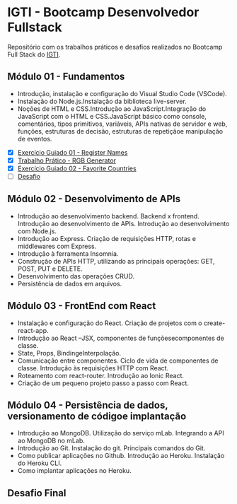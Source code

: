 # IGTI - Bootcamp Desenvolvedor Fullstack

Repositório com os trabalhos práticos e desafios realizados no Bootcamp Full Stack do [IGTI](https://www.igti.com.br/).

## Módulo 01 - Fundamentos

- Introdução, instalação e configuração do Visual Studio Code (VSCode). 
- Instalação do Node.js.Instalação da biblioteca live-server.
- Noções de HTML e CSS.Introdução ao JavaScript.Integração do JavaScript com o HTML e CSS.JavaScript básico como console, comentários, tipos primitivos, variáveis,  APIs  nativas  de  servidor  e  web,  funções,  estruturas  de  decisão, estruturas de repetiçãoe manipulação de eventos.

- [x] [Exercício Guiado 01 - Register Names](https://oliviaresende.github.io/Bootcamp-Full-Stack-IGTI/Register-names/)
- [x] [Trabalho Prático - RGB Generator](https://oliviaresende.github.io/Bootcamp-Full-Stack-IGTI/RGB-Generator/)
- [x] [Exercício Guiado 02 - Favorite Countries](https://oliviaresende.github.io/Bootcamp-Full-Stack-IGTI/Favorite-Countries/)
- [ ] [Desafio]()

## Módulo 02 - Desenvolvimento de APIs

- Introdução  ao  desenvolvimento  backend.  Backend  x  frontend.  Introdução  ao desenvolvimento de APIs. Introdução ao desenvolvimento com Node.js.
- Introdução ao Express. Criação de requisições HTTP, rotas e middlewares com Express.
- Introdução  à  ferramenta  Insomnia.  
- Construção  de  APIs  HTTP,  utilizando  as principais operações: GET, POST, PUT e DELETE.
- Desenvolvimento das operações CRUD.
- Persistência de dados em arquivos. 

## Módulo 03 - FrontEnd com React

- Instalação e configuração do React. Criação de projetos com o create-react-app. 
- Introdução  ao  React –JSX, componentes  de funçõesecomponentes  de classe.
- State, Props, BindingeInterpolação. 
- Comunicação  entre  componentes.  Ciclo  de  vida  de  componentes  de  classe. Introdução às requisições HTTP com React. 
- Roteamento com react-router. Introdução ao Ionic React.
- Criação de um pequeno projeto passo a passo com React. 

## Módulo 04 - Persistência de dados, versionamento de códigoe implantação

- Introdução  ao  MongoDB.  Utilização  do  serviço  mLab.  Integrando  a  API  ao MongoDB no mLab.
- Introdução ao Git. Instalação do git. Principais comandos do Git.
- Como  publicar  aplicações  no  Github.  Introdução  ao  Heroku.  Instalação  do Heroku CLI.
- Como implantar aplicações no Heroku.

## Desafio Final